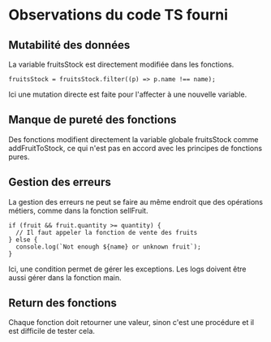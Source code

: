 # Observations du code TS fourni

## Mutabilité des données

La variable fruitsStock est directement modifiée dans les fonctions.

```TS
fruitsStock = fruitsStock.filter((p) => p.name !== name);
```
Ici une mutation directe est faite pour l'affecter à une nouvelle variable.

## Manque de pureté des fonctions

Des fonctions modifient directement la variable globale fruitsStock comme addFruitToStock, ce qui n'est pas en accord avec les principes de fonctions pures.

## Gestion des erreurs

La gestion des erreurs ne peut se faire au même endroit que des opérations métiers, comme dans la fonction sellFruit.
```TS
if (fruit && fruit.quantity >= quantity) {
  // Il faut appeler la fonction de vente des fruits
} else {
  console.log(`Not enough ${name} or unknown fruit`);
}
```
Ici, une condition permet de gérer les exceptions. Les logs doivent être aussi gérer dans la fonction main.

## Return des fonctions

Chaque fonction doit retourner une valeur, sinon c'est une procédure et il est difficile de tester cela.

